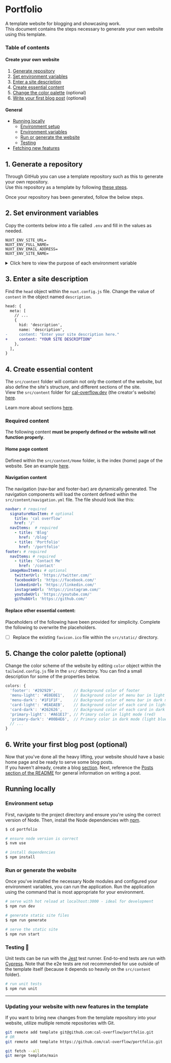 # Portfolio

A template website for blogging and showcasing work. \
This document contains the steps necessary to generate your own website using this template.

<!-- Table of contents -->
### Table of contents
#### Create your own website
  1. [Generate repository](#1-generate-a-repository)
  2. [Set environment variables](#2-set-environment-variables)
  3. [Enter a site description](#3-enter-a-site-description)
  4. [Create essential content](#4-create-essential-content)
  5. [Change the color palette](#5-change-the-color-palette-optional) (optional)
  6. [Write your first blog post](#6-write-your-first-blog-post-optional) (optional)
#### General
- [Running locally](#running-locally) 
  - [Environment setup](#environment-setup)
  - [Environment variables](#environment-variables)
  - [Run or generate the website](#run-or-generate-the-website)
  - [Testing](#testing-)
- [Fetching new features](#updating-your-website-with-new-features-in-the-template) 

## 1. Generate a repository
Through GitHub you can use a template repository such as this to generate your own repository. \
Use this repository as a template by following [these steps](https://docs.github.com/en/repositories/creating-and-managing-repositories/creating-a-repository-from-a-template#creating-a-repository-from-a-template).

Once your repository has been generated, follow the below steps.

## 2. Set environment variables
Copy the contents below into a file called `.env`  and fill in the values as needed.

```text[.env]
NUXT_ENV_SITE_URL=
NUXT_ENV_FULL_NAME=
NUXT_ENV_EMAIL_ADDRESS=
NUXT_ENV_SITE_NAME=
```
<details>
  <summary>Click here to view the purpose of each environment variable</summary>


  | Variable | Description | Required |
  | ----: | ------ | :--: |
  | `SITE_URL` | Utilized by the RSS feed generator to let readers know where they can find your site. | ✅ |
  | `FULL_NAME` | Utilized throughout the site.  | ✅ |
  | `EMAIL_ADDRESS` | Utilized for contact requests. | ✅ |
  | `SITE_NAME` | Utilized by the site to change the site title. If left blank, the `FULL_NAME` value is used. |  |

  Note that each environment variable name is preceded by `NUXT_ENV_` so that it is easily accessible by the nuxt application. Refer to Nuxt's [Environment Variables documentation](https://nuxtjs.org/docs/configuration-glossary/configuration-env/#automatic-injection-of-environment-variables).
</details>

## 3. Enter a site description

Find the `head` object within the `nuxt.config.js` file. Change the value of `content` in the object named `description`.

```diff
head: {
  meta: [
    // ...
    {
      hid: 'description',
      name: 'description',
-     content: "Enter your site description here."
+     content: "YOUR SITE DESCRIPTION"
    },
  ],
}
```

## 4. Create essential content
The `src/content` folder will contain not only the content of the website, but also define the site's structure, and different sections of the site.\
View the `src/content` folder for [cal-overflow.dev](https://cal-overflow.dev) (the creator's website) [here](https://github.com/cal-overflow/site/tree/main/src/content).

Learn more about sections [here](./README.md#sections).

### Required content
The following content **must be properly defined or the website will not function properly**.

#### Home page content
Defined within the `src/content/Home` folder, is the index (home) page of the website. See an example [here](https://github.com/cal-overflow/site/tree/main/src/content/home).

#### Navigation content
The navigation (nav-bar and footer-bar) are dynamically generated. The navigation components will load the content defined within the `src/content/navigation.yml` file. The file should look like this:

```yaml
navbar: # required
  signatureNavItem: # optional
    title: 'cal overflow'
    href: '/'
  navItems:  # required
    - title: 'Blog'
      href: '/blog'
    - title: 'Portfolio'
      href: '/portfolio'
footer: # required
  navItems: # required
    - title: 'Contact Me'
      href: '/contact'
  imageNavItems: # optional
    twitterUrl: 'https://twitter.com/'
    facebookUrl: 'https://facebook.com/'
    linkedinUrl: 'https://linkedin.com/'
    instagramUrl: 'https://instagram.com/'
    youtubeUrl: 'https://youtube.com/'
    githubUrl: 'https://github.com/'
```


#### Replace other essential content:
Placeholders of the following have been provided for simplicity. Complete the following to overwrite the placeholders.

- [ ] Replace the existing `favicon.ico` file within the `src/static/` directory.


## 5. Change the color palette (optional)
Change the color scheme of the website by editing `color` object within the `tailwind.config.js` file in the `src/` directory. You can find a small description for some of the properties below.

```js
colors: {
  'footer': '#292929',        // Background color of footer
  'menu-light': '#E0E0E1',    // Background color of menu bar in light mode
  'menu-dark': '#1F1F1F',     // Background color of menu bar in dark mode
  'card-light': '#EAEAEB',    // Background color of each card in light mode
  'card-dark': '#262626',     // Background color of each card in dark mode
  'primary-light': '#A61E17', // Primary color in light mode (red)
  'primary-dark': '#00B4E6',  // Primary color in dark mode (light blue)
  // ...
}
```

## 6. Write your first blog post (optional)

Now that you've done all the heavy lifting, your website should have a basic home page and be ready to serve some blog posts. \
If you haven't already, create a blog [section](./README.md#sections). Next, reference the [Posts section of the README](./README.md#posts-) for general information on writing a post.


## Running locally
### Environment setup
First, navigate to the project directory and ensure you're using the correct version of Node. Then, install the Node dependencies with [npm](https://www.npmjs.com/).
```bash
$ cd portfolio

# ensure node version is correct
$ nvm use

# install dependencies
$ npm install
```

<!-- ### Environment variables-->
### Run or generate the website
Once you've installed the necessary Node modules and configured your environment variables, you can run the application. Run the application using the command that is most appropriate for your environment.

```bash
# serve with hot reload at localhost:3000 - ideal for development
$ npm run dev

# generate static site files
$ npm run generate

# serve the static site
$ npm run start
```


### Testing 🧪

Unit tests can be run with the [Jest](https://jestjs.io/) test runner. End-to-end tests are run with [Cypress](https://www.cypress.io/). Note that the e2e tests are not recommended for use outside of the template itself (because it depends so heavily on the `src/content` folder).

```bash
# run unit tests
$ npm run unit
``` 

---

### Updating your website with new features in the template

If you want to bring new changes from the template repository into your website, utilize mutliple remote repositories with Git.

```bash
git remote add template git@github.com:cal-overflow/portfolio.git
# OR
git remote add template https://github.com/cal-overflow/portfolio.git

git fetch --all
git merge template/main
```

